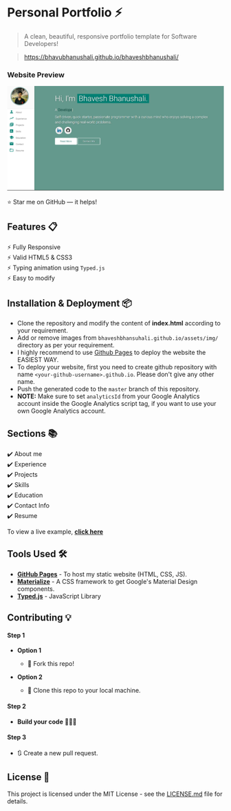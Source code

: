 # Personal Portfolio ⚡️ 
> A clean, beautiful, responsive portfolio template for Software Developers!

> https://bhavubhanushali.github.io/bhaveshbhanushali/
<!-- ![GitHub stars](https://img.shields.io/github/stars/BhavuBhanushali/bhaveshbhanushali.github.io) 
![GitHub forks](https://img.shields.io/github/forks/BhavuBhanushali/bhaveshbhanushali.github.io)
[![Maintenance](https://img.shields.io/badge/maintained-yes-green.svg)](https://github.com/BhavuBhanushali/bhaveshbhanushali.github.io/commits/master)
[![Website shields.io](https://img.shields.io/badge/website-up-yellow)](http://bhaveshbhansuhali.github.io/)
[![Ask Me Anything !](https://img.shields.io/badge/ask%20me-linkedin-1abc9c.svg)](https://www.linkedin.com/in/bhaveshbhansuhali/)
[![License](http://img.shields.io/:license-mit-blue.svg?style=flat-square)](http://badges.mit-license.org) -->

### Website Preview
<p align="center"> 
  <kbd>
    <a href="https://bhavubhanushali.github.io/bhaveshbhanushali/" target="_blank"><img src="examples/preview.png">
  </a>
  </kbd>
</p>

:star: Star me on GitHub — it helps!

## Features 📋
⚡️ Fully Responsive\
⚡️ Valid HTML5 & CSS3\
⚡️ Typing animation using `Typed.js`\
⚡️ Easy to modify

## Installation & Deployment 📦
- Clone the repository and modify the content of <b>index.html</b> according to your requirement.
- Add or remove images from `bhaveshbhansuhali.github.io/assets/img/` directory as per your requirement.
- I highly recommend to use [Github Pages](https://create-react-app.dev/docs/deployment/#github-pages) to deploy the website the EASIEST WAY.
- To deploy your website, first you need to create github repository with name `<your-github-username>.github.io`. Please don't give any other name.
- Push the generated code to the `master` branch of this repository.
- <b>NOTE:</b> Make sure to set `analyticsId` from your Google Analytics account inside the Google Analytics script tag, if you want to use your own Google Analytics account.

## Sections 📚
✔️ About me\
✔️ Experience\
✔️ Projects \
✔️ Skills \
✔️ Education\
✔️ Contact Info\
✔️ Resume

To view a live example, **[click here](https://bhavubhanushali.github.io/bhaveshbhanushali/)**

## Tools Used 🛠️
* [<b>GitHub Pages</b>](https://create-react-app.dev/docs/deployment/#github-pages) - To host my static website (HTML, CSS, JS).
* [<b>Materialize</b>](https://materializecss.com/) - A CSS framework to get Google's Material Design components.
* [<b>Typed.js</b>](https://mattboldt.com/demos/typed-js/) - JavaScript Library

## Contributing 💡
#### Step 1

- **Option 1**
    - 🍴 Fork this repo!

- **Option 2**
    - 👯 Clone this repo to your local machine.


#### Step 2

- **Build your code** 🔨🔨🔨

#### Step 3

- 🔃 Create a new pull request.

## License 📄
This project is licensed under the MIT License - see the [LICENSE.md](./LICENSE) file for details.
